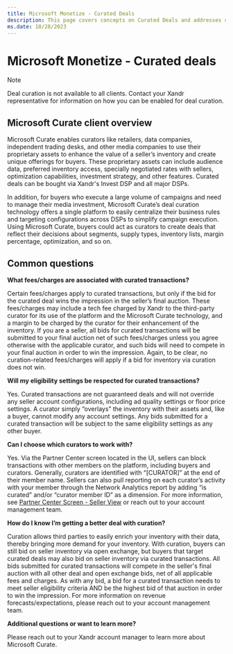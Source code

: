 ```yaml
---
title: Microsoft Monetize - Curated Deals
description: This page covers concepts on Curated Deals and addresses common questions associated with it.
ms.date: 10/28/2023
---
```



# Microsoft Monetize - Curated deals

> [!NOTE]
> Deal curation is not available to all clients. Contact your Xandr representative for information on how you can be enabled for deal curation.

## Microsoft Curate client overview

Microsoft Curate enables curators like retailers,
data companies, independent trading desks, and other media companies to
use their proprietary assets to enhance the value of a seller’s
inventory and create unique offerings for buyers. These proprietary
assets can include audience data, preferred inventory access, specially
negotiated rates with sellers, optimization capabilities, investment
strategy, and other features. Curated deals can be bought via
Xandr's Invest DSP and all major DSPs.

In addition, for buyers who execute a large volume of campaigns and need
to manage their media investment, Microsoft Curate’s
deal curation technology offers a single platform to easily centralize
their business rules and targeting configurations across DSPs to
simplify campaign execution. Using Microsoft Curate,
buyers could act as curators to create deals that reflect their
decisions about segments, supply types, inventory lists, margin
percentage, optimization, and so on.

## Common questions

**What fees/charges are associated with curated transactions?**

Certain fees/charges apply to curated transactions, but only if the bid
for the curated deal wins the impression in the seller’s final auction.
These fees/charges may include a tech fee charged by
Xandr to the third-party curator for its use of
the platform and the Microsoft Curate technology,
and a margin to be charged by the curator for their enhancement of the
inventory. If you are a seller, all bids for curated transactions will
be submitted to your final auction net of such fees/charges unless you
agree otherwise with the applicable curator, and such bids will need to
compete in your final auction in order to win the impression. Again, to
be clear, no curation-related fees/charges will apply if a bid for
inventory via curation does not win.

**Will my eligibility settings be respected for curated transactions?**

Yes. Curated transactions are not guaranteed deals and will not override
any seller account configurations, including ad quality settings or
floor price settings. A curator simply “overlays” the inventory with
their assets and, like a buyer, cannot modify any account settings. Any
bids submitted for a curated transaction will be subject to the same
eligibility settings as any other buyer.

**Can I choose which curators to work with?**

Yes. Via the Partner Center screen located in the UI, sellers can block
transactions with other members on the platform, including buyers and
curators. Generally, curators are identified with “\[CURATOR\]” at the
end of their member name. Sellers can also pull reporting on each
curator’s activity with your member through the Network Analytics report
by adding “is curated” and/or “curator member ID” as a dimension. For
more information, see [Partner Center Screen - Seller View](partner-center-screen-seller-view.md) or reach out to your account management
team.

**How do I know I’m getting a better deal with curation?**

Curation allows third parties to easily enrich your inventory with their
data, thereby bringing more demand for your inventory. With curation,
buyers can still bid on seller inventory via open exchange, but buyers
that target curated deals may also bid on seller inventory via curated
transactions. All bids submitted for curated transactions will compete
in the seller's final auction with all other deal and open exchange
bids, net of all applicable fees and charges. As with any bid, a bid for
a curated transaction needs to meet seller eligibility criteria AND be
the highest bid of that auction in order to win the impression. For more
information on revenue forecasts/expectations, please reach out to your
account management team.

**Additional questions or want to learn more?**

Please reach out to your Xandr account manager
to learn more about Microsoft Curate.
